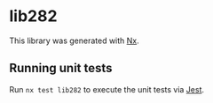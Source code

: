 # lib282

This library was generated with [Nx](https://nx.dev).

## Running unit tests

Run `nx test lib282` to execute the unit tests via [Jest](https://jestjs.io).
